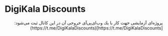 # DigiKala Discounts

<div dir="rtl">
پروژه‌اى آزمايشى جهت كار با يك وب‌اى‌پى‌آى
خروجى آن در اين كانال ثبت مى‌شود: [https://t.me/DigiKalaDiscounts](https://t.me/DigiKalaDiscounts)
</div>